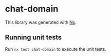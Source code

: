 # chat-domain

This library was generated with [Nx](https://nx.dev).

## Running unit tests

Run `nx test chat-domain` to execute the unit tests.
